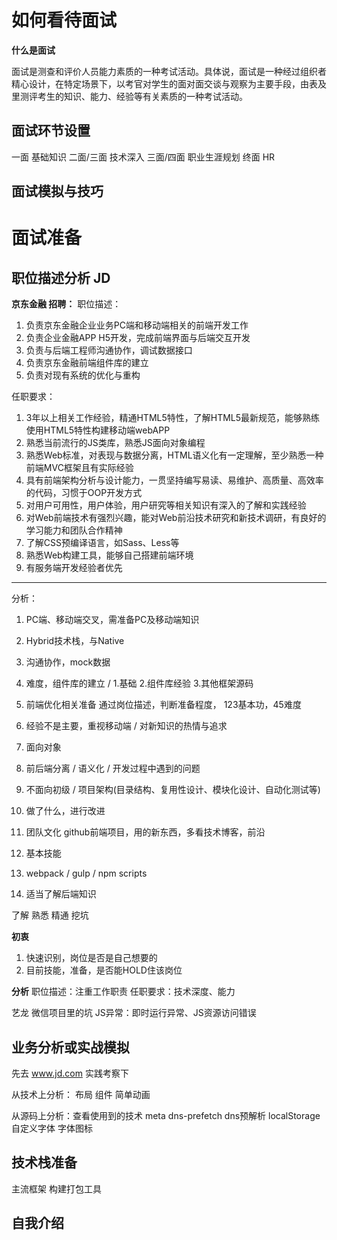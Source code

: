 # 如何看待面试
**什么是面试**

面试是测查和评价人员能力素质的一种考试活动。具体说，面试是一种经过组织者精心设计，在特定场景下，以考官对学生的面对面交谈与观察为主要手段，由表及里测评考生的知识、能力、经验等有关素质的一种考试活动。

## 面试环节设置

一面 基础知识
二面/三面 技术深入
三面/四面 职业生涯规划
终面 HR 

## 面试模拟与技巧

# 面试准备

## 职位描述分析 JD

**京东金融 招聘：**
职位描述：
1. 负责京东金融企业业务PC端和移动端相关的前端开发工作
2. 负责企业金融APP H5开发，完成前端界面与后端交互开发
3. 负责与后端工程师沟通协作，调试数据接口
4. 负责京东金融前端组件库的建立
5. 负责对现有系统的优化与重构

任职要求：
1. 3年以上相关工作经验，精通HTML5特性，了解HTML5最新规范，能够熟练使用HTML5特性构建移动端webAPP
2. 熟悉当前流行的JS类库，熟悉JS面向对象编程
3. 熟悉Web标准，对表现与数据分离，HTML语义化有一定理解，至少熟悉一种前端MVC框架且有实际经验
4. 具有前端架构分析与设计能力，一贯坚持编写易读、易维护、高质量、高效率的代码，习惯于OOP开发方式
5. 对用户可用性，用户体验，用户研究等相关知识有深入的了解和实践经验
6. 对Web前端技术有强烈兴趣，能对Web前沿技术研究和新技术调研，有良好的学习能力和团队合作精神
7. 了解CSS预编译语言，如Sass、Less等
8. 熟悉Web构建工具，能够自己搭建前端环境
9. 有服务端开发经验者优先
---
分析：
1. PC端、移动端交叉，需准备PC及移动端知识
2. Hybrid技术栈，与Native
3. 沟通协作，mock数据
4. 难度，组件库的建立 / 1.基础 2.组件库经验 3.其他框架源码
5. 前端优化相关准备
通过岗位描述，判断准备程度， 123基本功，45难度

1. 经验不是主要，重视移动端 / 对新知识的热情与追求
2. 面向对象
3. 前后端分离 / 语义化 / 开发过程中遇到的问题
4. 不面向初级 / 项目架构(目录结构、复用性设计、模块化设计、自动化测试等)
5. 做了什么，进行改进
6. 团队文化 github前端项目，用的新东西，多看技术博客，前沿
7. 基本技能
8. webpack / gulp / npm scripts
9. 适当了解后端知识

了解 熟悉 精通 挖坑

**初衷**
1. 快速识别，岗位是否是自己想要的
2. 目前技能，准备，是否能HOLD住该岗位

**分析**
职位描述：注重工作职责
任职要求：技术深度、能力

艺龙
微信项目里的坑
JS异常：即时运行异常、JS资源访问错误

## 业务分析或实战模拟
先去 www.jd.com 实践考察下

从技术上分析：
布局 
组件
简单动画

从源码上分析：查看使用到的技术
meta 
dns-prefetch dns预解析
localStorage 
自定义字体 字体图标


## 技术栈准备
主流框架
构建打包工具

## 自我介绍
